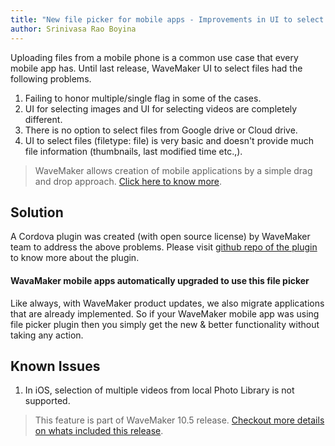 ```yaml
---
title: "New file picker for mobile apps - Improvements in UI to select files in mobile"
author: Srinivasa Rao Boyina
---
```


Uploading files from a mobile phone is a common use case that every mobile app has. Until last release, WaveMaker UI to select files had the following problems.

1. Failing to honor multiple/single flag in some of the cases.
2. UI for selecting images and UI for selecting videos are completely different.
3. There is no option to select files from Google drive or Cloud drive.
4. UI to select files (filetype: file) is very basic and doesn't provide much file information (thumbnails, last modified time etc.,).

<!-- truncate -->

> WaveMaker allows creation of mobile applications by a simple drag and drop approach. [Click here to know more](/learn/hybrid-mobile/first-mobile-app).
  
## Solution

A Cordova plugin was created (with open source license) by WaveMaker team to address the above problems. Please visit [github repo of the plugin](https://github.com/wavemaker/wm-filepicker-plugin) to know more about the plugin. 
  
#### WavaMaker mobile apps automatically upgraded to use this file picker

Like always, with WaveMaker product updates, we also migrate applications that are already implemented. So if your WaveMaker mobile app was using file picker plugin then you simply get the new & better functionality without taking any action.

## Known Issues

 1. In iOS, selection of multiple videos from local Photo Library is not supported.
 
 > This feature is part of WaveMaker 10.5 release. [Checkout more details on whats included this release](learn/wavemaker-release-notes/v10-5-0).
